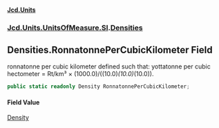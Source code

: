#### [Jcd.Units](index.md 'index')
### [Jcd.Units.UnitsOfMeasure.SI](Jcd.Units.UnitsOfMeasure.SI.md 'Jcd.Units.UnitsOfMeasure.SI').[Densities](Densities.md 'Jcd.Units.UnitsOfMeasure.SI.Densities')

## Densities.RonnatonnePerCubicKilometer Field

ronnatonne per cubic kilometer defined such that: yottatonne per cubic hectometer = Rt/km³ ×
(1000.0)/((10.0)*(10.0)*(10.0)).

```csharp
public static readonly Density RonnatonnePerCubicKilometer;
```

#### Field Value
[Density](Density.md 'Jcd.Units.UnitTypes.Density')